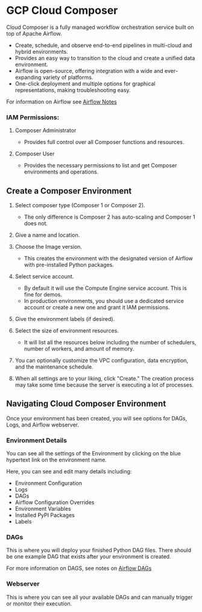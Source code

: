 # GCP Cloud Composer

Cloud Composer is a fully managed workflow orchestration service built on top of Apache Airflow.

- Create, schedule, and observe end-to-end pipelines in multi-cloud and hybrid environments.
- Provides an easy way to transition to the cloud and create a unified data environment.
- Airflow is open-source, offering integration with a wide and ever-expanding variety of platforms.
- One-click deployment and multiple options for graphical representations, making troubleshooting easy.

For information on Airflow see [Airflow Notes](../Airflow/airflow_notes/Airflow_Intro.md)
### IAM Permissions:

1. Composer Administrator

    - Provides full control over all Composer functions and resources.

2. Composer User

    - Provides the necessary permissions to list and get Composer environments and operations.

## Create a Composer Environment

1. Select composer type (Composer 1 or Composer 2).

    - The only difference is Composer 2 has auto-scaling and Composer 1 does not.

2. Give a name and location.

3. Choose the Image version.

    - This creates the environment with the designated version of Airflow with pre-installed Python packages.

4. Select service account.

    - By default it will use the Compute Engine service account. This is fine for demos.
    - In production environments, you should use a dedicated service account or create a new one and grant it IAM permissions.

5. Give the environment labels (if desired).

6. Select the size of environment resources.

    - It will list all the resources below including the number of schedulers, number of workers, and amount of memory.

7. You can optionally customize the VPC configuration, data encryption, and the maintenance schedule.

8. When all settings are to your liking, click "Create." The creation process may take some time because the server is executing a lot of processes.

## Navigating Cloud Composer Environment
Once your environment has been created, you will see options for DAGs, Logs, and Airflow webserver.

### Environment Details
You can see all the settings of the Environment by clicking on the blue hypertext link on the environment name.

Here, you can see and edit many details including:

- Environment Configuration
- Logs
- DAGs
- Airflow Configuration Overrides
- Environment Variables
- Installed PyPI Packages
- Labels

### DAGs
This is where you will deploy your finished Python DAG files. There should be one example DAG that exists after your environment is created.

For more information on DAGS, see notes on [Airflow DAGs](../Airflow/airflow_notes/DAGs.md)

### Webserver
This is where you can see all your available DAGs and can manually trigger or monitor their execution.

